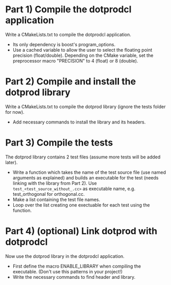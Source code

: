 # Part 1) Compile the dotprodcl application

Write a CMakeLists.txt to compile the dotprodcl application.
- Its only dependency is boost's program_options.
- Use a cached variable to allow the user to select the floating point precision (float/double).
  Depending on the CMake variable, set the preprocessor macro "PRECISION" to 4 (float) or 8 (double).

# Part 2) Compile and install the dotprod library

Write a CMakeLists.txt to compile the dotprod library (ignore the tests folder for now).
- Add necessary commands to install the library and its headers.

# Part 3) Compile the tests

The dotprod library contains 2 test files (assume more tests will be added later).
- Write a function which takes the name of the test source file (use named arguments as explained)
  and builds an executable for the test (needs linking with the library from Part 2).
  Use `test_<test_source_without_.cc>` as executable name, e.g. test_orthogonal for orthogonal.cc.
- Make a list containing the test file names.
- Loop over the list creating one exectuable for each test using the function.

# Part 4) (optional) Link dotprod with dotprodcl

Now use the dotprod library in the dotprodcl application.
- First define the macro ENABLE_LIBRARY when compiling the executable. (Don't use this patterns in your project!)
- Write the necessary commands to find header and library.
 